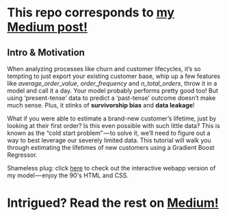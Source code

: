# This repo corresponds to [my Medium post!](https://medium.com/@domvandendries/using-ml-to-predict-lifetimes-of-new-customers-685051ff75f8?source=friends_link&sk=79600802708579d86df13eee69aceb34)


## Intro & Motivation
When analyzing processes like churn and customer lifecycles, it’s so tempting to just export your existing customer base, whip up a few features like *average_order_value*, *order_frequency* and *n_total_orders*, throw it in a model and call it a day. Your model probably performs pretty good too! But using ‘present-tense’ data to predict a ‘past-tense’ outcome doesn’t make much sense. Plus, it stinks of __survivorship bias__ and __data leakage__!

What if you were able to estimate a brand-new customer’s lifetime, just by looking at their first order? Is this even possible with such little data? This is known as the “cold start problem” — to solve it, we’ll need to figure out a way to best leverage our severely limited data. This tutorial will walk you through estimating the lifetimes of new customers using a Gradient Boost Regressor.

Shameless plug: click [here](http://52.90.122.192:1212/churning_man) to check out the interactive webapp version of my model — enjoy the 90's HTML and CSS.

# Intrigued? Read the rest on [Medium!](https://medium.com/@domvandendries/using-ml-to-predict-lifetimes-of-new-customers-685051ff75f8?source=friends_link&sk=79600802708579d86df13eee69aceb34)
